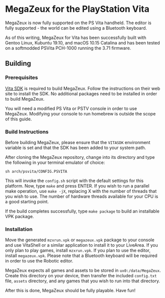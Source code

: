 # MegaZeux for the PlayStation Vita

MegaZeux is now fully supported on the PS Vita handheld. The editor is fully
supported - the world can be edited using a Bluetooth keyboard.

As of this writing, MegaZeux for Vita has been successfully built with Gentoo
Linux, Kubuntu 19.10, and macOS 10.15 Catalina and has been tested on a
softmodded PSVita PCH-1000 running the 3.71 firmware.

## Building

### Prerequisites

[Vita SDK](https://vitasdk.org/) is required to build MegaZeux. Follow the
instructions on their web site to install the SDK. No additional packages need
to be installed in order to build MegaZeux.

You will need a modified PS Vita or PSTV console in order to use MegaZeux.
Modifying your console to run homebrew is outside the scope of this guide.

### Build Instructions

Before building MegaZeux, please ensure that the `VITASDK` environment variable
is set and that the SDK has been added to your system path.

After cloning the MegaZeux repository, change into its directory and type the
following in your terminal emulator of choice:

`sh arch/psvita/CONFIG.PSVITA`

This will invoke the `config.sh` script with the default settings for this
platform. Now, type `make` and press ENTER. If you wish to run a parallel make
operation, use `make -jX`, replacing X with the number of threads that you wish
to use. The number of hardware threads available for your CPU is a good starting
point.

If the build completes successfully, type `make package` to build an installable
VPK package.

### Installation

Move the generated `mzxrun.vpk` or `megazeux.vpk` package to your console and
use VitaShell or a similar application to install it to your LiveArea. If you
only plan to play games, install `mzxrun.vpk`. If you plan to use the editor,
install `megazeux.vpk`. Please note that a Bluetooth keyboard will be required
in order to use the Robotic editor.

MegaZeux expects all games and assets to be stored in `ux0:/data/MegaZeux`.
Create this directory on your device, then transfer the included `config.txt`
file, `assets` directory, and any games that you wish to run into that
directory.

After this is done, MegaZeux should be fully playable. Have fun!
